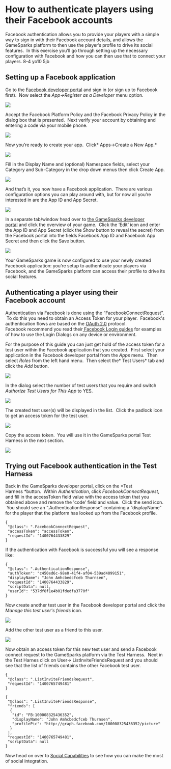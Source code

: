 # How to authenticate players using their Facebook accounts

Facebook authentication allows you to provide your players with a simple way to sign in with their Facebook account details, and allows the GameSparks platform to then use the player’s profile to drive its social features.  In this exercise you’ll go through setting up the necessary configuration with Facebook and how you can then use that to connect your players.
8-4 yo10 5jb
## Setting up a Facebook application

Go to the [Facebook developer portal](https://developers.facebook.com/) and sign in (or sign up to Facebook first).  Now select the *App->Register as a Developer* menu option.

![](img/AuthFB/1.png)

Accept the Facebook Platform Policy and the Facebook Privacy Policy in the dialog box that is presented.  Next verify your account by obtaining and entering a code via your mobile phone.

![](img/AuthFB/2.png)

Now you’re ready to create your app.  Click* Apps->Create a New App.*

![](img/AuthFB/3.png)

Fill in the Display Name and (optional) Namespace fields, select your Category and Sub-Category in the drop down menus then click Create App.

![](img/AuthFB/4.png)

And that’s it, you now have a Facebook application.  There are various configuration options you can play around with, but for now all you’re interested in are the App ID and App Secret.

![](img/AuthFB/5.png)

In a separate tab/window head over to [the GameSparks developer portal](https://portal.gamesparks.net/) and click the overview of your game.  Click the ‘Edit’ icon and enter the App ID and App Secret (click the Show button to reveal the secret) from the Facebook portal into the fields Facebook App ID and Facebook App Secret and then click the Save button.

![](img/AuthFB/6.png)

Your GameSparks game is now configured to use your newly created Facebook application: you’re setup to authenticate your players via Facebook, and the GameSparks platform can access their profile to drive its social features.

## Authenticating a player using their Facebook account

Authentication via Facebook is done using the “FacebookConnectRequest”.  To do this you need to obtain an Access Token for your player.  Facebook's authentication flows are based on the [OAuth 2.0](http://tools.ietf.org/html/draft-ietf-oauth-v2) protocol.  Facebook recommend you read their[ Facebook Login guides](https://developers.facebook.com/docs/facebook-login/) for examples of how to use the Login Dialogs on any device or environment.

For the purpose of this guide you can just get hold of the access token for a test user within the Facebook application that you created.  First select your application in the Facebook developer portal from the *Apps* menu.  Then select *Roles* from the left hand menu.  Then select the* Test Users* tab and click the *Add* button.

![](img/AuthFB/7.png)

In the dialog select the number of test users that you require and switch *Authorize Test Users for This App* to YES.

![](img/AuthFB/8.png)

The created test user(s) will be displayed in the list.  Click the padlock icon to get an access token for the test user.

![](img/AuthFB/9.png)

Copy the access token.  You will use it in the GameSparks portal Test Harness in the next section.

![](img/AuthFB/10.png)

## Trying out Facebook authentication in the Test Harness

Back in the GameSparks developer portal, click on the *Test Harness *button.  Within *Authentication*, click *FacebookConnectRequest*, and fill in the accessToken field value with the access token that you obtained above and remove the 'code' field and value.  Click the send icon.  You should see an “.AuthenticationResponse” containing a “displayName” for the player that the platform has looked up from the Facebook profile.

```    
{
 "@class": ".FacebookConnectRequest",
 "accessToken": "accessToken",
 "requestId": "1400764433829"
}
```  

If the authentication with Facebook is successful you will see a response like:

```    
{
 "@class": ".AuthenticationResponse",
 "authToken": "c450ed6c-98e0-41f4-af04-539ad4099151",
 "displayName": "John Amhcbedcfceb Thurnsen",
 "requestId": "1400764433829",
 "scriptData": null,
 "userId": "537df8f1e4b01fdedfa3770f"
}
```

Now create another test user in the Facebook developer portal and click the *Manage this test user's friends* icon.

![](img/AuthFB/11.png)

Add the other test user as a friend to this user.

![](img/AuthFB/12.png)

Now obtain an access token for this new test user and send a Facebook connect request to the GameSparks platform via the Test Harness.  Next in the Test Harnes click on User-> ListInviteFriendsRequest and you should see that the list of friends contains the other Facebook test user.
```
{
 "@class": ".ListInviteFriendsRequest",
 "requestId": "1400765749481"
}
```
```
{
 "@class": ".ListInviteFriendsResponse",
 "friends": [
  {
   "id": "FB:100008325436352",
   "displayName": "John Amhcbedcfceb Thurnsen",
   "profilePic": "http://graph.facebook.com/100008325436352/picture"
  }
 ],
 "requestId": "1400765749481",
 "scriptData": null
}
```

Now head on over to [Social Capabilities](https://docs.gamesparks.net/?p=2139 "Social Capabilities") to see how you can make the most of social integration.
